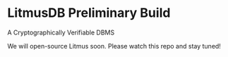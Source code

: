 # LitmusDB Preliminary Build
A Cryptographically Verifiable DBMS

We will open-source Litmus soon. Please watch this repo and stay tuned!
